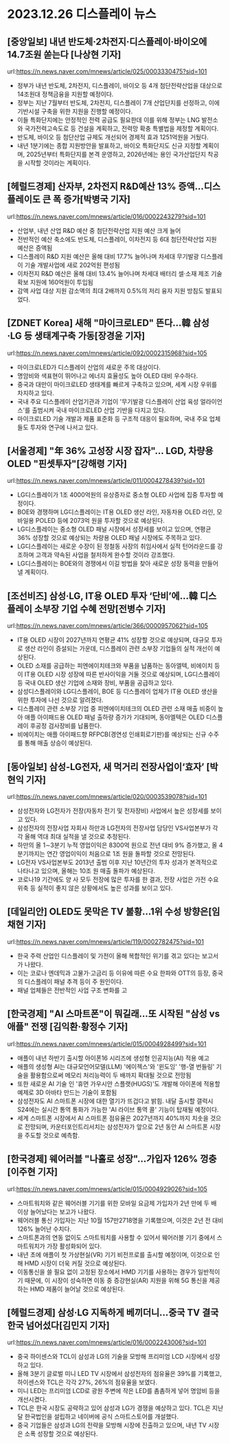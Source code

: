 # 2023.12.26 디스플레이 뉴스

## [중앙일보] 내년 반도체·2차전지·디스플레이·바이오에 14.7조원 쏟는다 [나상현 기자]
url:https://n.news.naver.com/mnews/article/025/0003330475?sid=101
- 정부가 내년 반도체, 2차전지, 디스플레이, 바이오 등 4개 첨단전략산업을 대상으로 14조원대 정책금융을 지원할 예정이다.
- 정부는 지난 7월부터 반도체, 2차전지, 디스플레이 7개 산업단지를 선정하고, 이에 기반시설 구축을 위한 지원을 진행할 예정이다.
- 이들 특화단지에는 안정적인 전력 공급도 필요한데 이를 위해 정부는 LNG 발전소와 국가전력고속도로 등 건설을 계획하고, 전력망 확충 특별법을 제정할 계획이다.
- 반도체, 바이오 등 첨단산업 규제도 개선되어 경제적 효과 1251억원을 거뒀다.
- 내년 1분기에는 종합 지원방안을 발표하고, 바이오 특화단지도 신규 지정할 계획이며, 2025년부터 특화단지를 본격 운영하고, 2026년에는 용인 국가산업단지 착공을 시작할 것이라는 계획이다.

## [헤럴드경제] 산자부, 2차전지 R&D예산 13% 증액…디스플레이도 큰 폭 증가[박병국 기자]
url:https://n.news.naver.com/mnews/article/016/0002243279?sid=101
- 산업부, 내년 산업 R&D 예산 중 첨단전략산업 지원 예산 크게 늘어
- 전반적인 예산 축소에도 반도체, 디스플레이, 이차전지 등 6대 첨단전략산업 지원 예산은 증액됨
- 디스플레이 R&D 지원 예산은 올해 대비 17.7% 늘어나며 차세대 무기발광 디스플레이 기술 개발사업에 새로 202억원 편성됨
- 이차전지 R&D 예산은 올해 대비 13.4% 늘어나며 차세대 배터리 셀·소재 제조 기술 확보 지원에 160억원이 투입됨
- 감액 사업 대상 지원 감소액의 최대 2배까지 0.5%의 저리 융자 지원 방침도 발표되었다.

## [ZDNET Korea] 새해 "마이크로LED" 뜬다...韓 삼성·LG 등 생태계구축 가동[장경윤 기자]
url:https://n.news.naver.com/mnews/article/092/0002315968?sid=105
- 마이크로LED가 디스플레이 산업의 새로운 주목 대상이다.
- 명암비와 색표현이 뛰어나고 에너지 효율성도 높아 OLED 대비 우수하다.
- 중국과 대만이 마이크로LED 생태계를 빠르게 구축하고 있으며, 세계 시장 우위를 차지하고 있다.
- 국내 주요 디스플레이 산업기관과 기업이 '무기발광 디스플레이 산업 육성 얼라이언스'를 출범시켜 국내 마이크로LED 산업 기반을 다지고 있다.
- 마이크로LED 기술 개발과 제품 표준화 등 구조적 대응이 필요하며, 국내 주요 업체들도 투자와 연구에 나서고 있다.

## [서울경제] "年 36% 고성장 시장 잡자"… LGD, 차량용 OLED "핀셋투자"[강해령 기자]
url:https://n.news.naver.com/mnews/article/011/0004278439?sid=101
- LG디스플레이가 1조 4000억원의 유상증자로 중소형 OLED 사업에 집중 투자할 예정이다.
- BOE와 경쟁하며 LG디스플레이는 IT용 OLED 생산 라인, 자동차용 OLED 라인, 모바일용 POLED 등에 2073억 원을 투자할 것으로 예상된다.
- LG디스플레이는 중소형 OLED 패널 시장에서 성장세를 보이고 있으며, 연평균 36% 성장할 것으로 예상되는 차량용 OLED 패널 시장에도 주목하고 있다.
- LG디스플레이는 새로운 수장이 된 정철동 사장의 취임사에서 실적 턴어라운드를 강조하며 고객과 약속된 사업을 철저하게 완수할 것이라 강조했다.
- LG디스플레이는 BOE와의 경쟁에서 이길 방법을 찾아 새로운 성장 동력을 만들어낼 계획이다.

## [조선비즈] 삼성·LG, IT용 OLED 투자 ‘단비’에…韓 디스플레이 소부장 기업 수혜 전망[전병수 기자]
url:https://n.news.naver.com/mnews/article/366/0000957062?sid=105
- IT용 OLED 시장이 2027년까지 연평균 41% 성장할 것으로 예상되며, 대규모 투자로 생산 라인이 증설되는 가운데, 디스플레이 관련 소부장 기업들의 실적 개선이 예상된다.
- OLED 소재를 공급하는 피엔에이치테크와 부품을 납품하는 동아엘텍, 비에이치 등이 IT용 OLED 시장 성장에 따른 반사이익을 거둘 것으로 예상되며, LG디스플레이 등 국내 OLED 생산 기업에 소재와 장비, 부품을 공급하고 있다.
- 삼성디스플레이와 LG디스플레이, BOE 등 디스플레이 업체가 IT용 OLED 생산을 위한 투자에 나선 것으로 알려졌다.
- 디스플레이 관련 소부장 기업 중 피엔에이치테크의 OLED 관련 소재 매출 비중이 높아 애플 아이패드용 OLED 패널 출하량 증가가 기대되며, 동아엘텍은 OLED 디스플레이 후공정 검사장비를 납품한다.
- 비에이치는 애플 아이패드향 RFPCB(경연성 인쇄회로기판)를 예상되는 신규 수주를 통해 매출 상승이 예상된다.

## [동아일보] 삼성-LG전자, 새 먹거리 전장사업이‘효자’ [박현익 기자]
url:https://n.news.naver.com/mnews/article/020/0003539078?sid=101
- 삼성전자와 LG전자가 전장(자동차 전기 및 전자장비) 사업에서 높은 성장세를 보이고 있다.
- 삼성전자의 전장사업 자회사 하만과 LG전자의 전장사업 담당인 VS사업본부가 각각 올해 역대 최대 실적을 낼 것으로 추정된다.
- 하만의 올 1∼3분기 누적 영업이익은 8300억 원으로 전년 대비 9% 증가했고, 올 4분기까지는 연간 영업이익이 처음으로 1조 원을 돌파할 것으로 전망된다.
- LG전자 VS사업본부도 2013년 출범 이후 지난 10년간의 투자 성과가 본격적으로 나타나고 있으며, 올해는 10조 원 매출 돌파가 예상된다.
- 코로나19 기간에도 양 사 모두 전장에 많은 투자를 한 결과, 전장 사업은 가전 수요 위축 등 실적이 좋지 않은 상황에서도 높은 성과를 보이고 있다.

## [데일리안] OLED도 못막은 TV 불황...1위 수성 방향은[임채현 기자]
url:https://n.news.naver.com/mnews/article/119/0002782475?sid=101
- 한국 주력 산업인 디스플레이 및 가전이 올해 복합적인 위기를 겪고 있다는 보고서가 나왔다.
- 이는 코로나 엔데믹과 고물가·고금리 등 이유에 따른 수요 한파와 OTT의 등장, 중국의 디스플레이 패널 추격 등이 주 원인이다.
- 패널 업체들은 전반적인 사업 구조 변화를 고

## [한국경제] "AI 스마트폰"이 뭐길래…또 시작된 "삼성 vs 애플" 전쟁 [김익환·황정수 기자]
url:https://n.news.naver.com/mnews/article/015/0004928499?sid=101
- 애플이 내년 하반기 출시할 아이폰16 시리즈에 생성형 인공지능(AI) 적용 예고
- 애플의 생성형 AI는 대규모언어모델(LLM) '에이젝스'와 '윈도잉' '행-열 번들링' 기술을 활용함으로써 메모리 처리능력이 두 배까지 확대될 것으로 전망됨
- 또한 새로운 AI 기술 인 '휴먼 가우시안 스플랫(HUGS)'도 개발해 아이폰에 적용할 예제로 3D 아바타 만드는 기술이 포함됨
- 삼성전자도 AI 스마트폰 시장에 대한 열기가 뜨겁다고 밝힘. 내달 출시할 갤럭시S24에는 실시간 통역 통화가 가능한 'AI 라이브 통역 콜' 기능이 탑재될 예정이다.
- 세계 스마트폰 시장에서 AI 스마트폰 점유율은 2027년까지 40%까지 치솟을 것으로 전망되며, 카운터포인트리서치는 삼성전자가 앞으로 2년 동안 AI 스마트폰 시장을 주도할 것으로 예측함.

## [한국경제] 웨어러블 "나홀로 성장"…가입자 126% 껑충[이주현 기자]
url:https://n.news.naver.com/mnews/article/015/0004929026?sid=105
- 스마트워치와 같은 웨어러블 기기를 위한 모바일 요금제 가입자가 2년 만에 두 배 이상 늘어났다는 보고가 나왔다.
- 웨어러블 통신 가입자는 지난 10월 157만2718명을 기록했으며, 이것은 2년 전 대비 126% 늘어난 수치다.
- 스마트폰과의 연동 없이도 스마트워치를 사용할 수 있어서 웨어러블 기기 중에서 스마트워치가 가장 활성화되어 있다.
- 내년 초에 애플이 첫 가상현실(VR) 기기 비전프로를 출시할 예정이며, 이것으로 인해 HMD 시장이 더욱 커질 것으로 예상된다.
- 이동통신을 쓸 필요 없이 고정된 장소에서 HMD 기기를 사용하는 경우가 일반적이기 때문에, 이 시장이 성숙하면 이동 중 증강현실(AR) 지원을 위해 5G 통신을 제공하는 HMD 제품이 늘어날 것으로 예상된다.

## [헤럴드경제] 삼성·LG 지독하게 베끼더니…중국 TV 결국 한국 넘어섰다[김민지 기자]
url:https://n.news.naver.com/mnews/article/016/0002243006?sid=101
- 중국 하이센스와 TCL이 삼성과 LG의 기술을 모방해 프리미엄 LCD 시장에서 성장하고 있다.
- 올해 3분기 글로벌 미니 LED TV 시장에서 삼성전자의 점유율은 39%를 기록했고, 하이센스와 TCL은 각각 27%, 26%의 점유율을 보였다.
- 미니 LED는 프리미엄 LCD로 광원 주변에 작은 LED를 촘촘하게 넣어 명암비 등을 개선시켰다.
- TCL은 한국 시장도 공략하고 있어 삼성과 LG가 경쟁을 예상하고 있다. TCL은 지난달 한국법인을 설립하고 네이버에 공식 스마트스토어를 개설했다.
- 중국 기업들은 삼성과 LG의 전략을 모방해 시장에 진출하고 있으며, 내년 TV 시장은 소폭 성장할 것으로 예상된다.